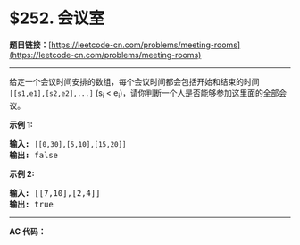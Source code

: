# $252. 会议室

**题目链接：**[https://leetcode-cn.com/problems/meeting-rooms](https://leetcode-cn.com/problems/meeting-rooms)

---

<div class="content__1Y2H">
 <div class="notranslate">
  <p>给定一个会议时间安排的数组，每个会议时间都会包括开始和结束的时间 <code>[[s1,e1],[s2,e2],...]</code> (s<sub>i</sub> &lt; e<sub>i</sub>)，请你判断一个人是否能够参加这里面的全部会议。</p> 
  <p><strong>示例 1:</strong></p> 
  <pre class="language-text"><strong>输入:</strong> <code>[[0,30],[5,10],[15,20]]</code>
<strong>输出:</strong> false
</pre> 
  <p><strong>示例 2:</strong></p> 
  <pre class="language-text"><strong>输入:</strong> [[7,10],[2,4]]
<strong>输出:</strong> true
</pre> 
 </div>
</div>

---

**AC 代码：**

```java

```